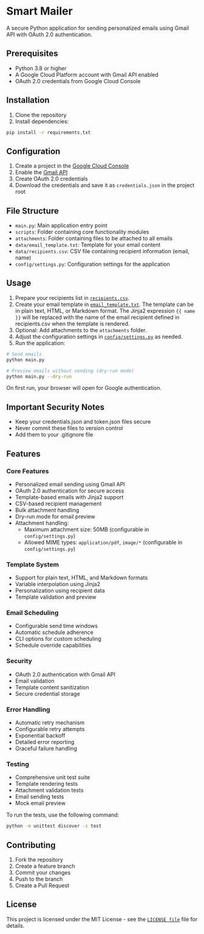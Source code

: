 # Smart Mailer

A secure Python application for sending personalized emails using Gmail API with OAuth 2.0 authentication.

## Prerequisites

- Python 3.8 or higher
- A Google Cloud Platform account with Gmail API enabled
- OAuth 2.0 credentials from Google Cloud Console

## Installation

1. Clone the repository
2. Install dependencies:

```sh
pip install -r requirements.txt
```

## Configuration

1. Create a project in the [Google Cloud Console](https://console.cloud.google.com)
2. Enable the [Gmail API](https://console.cloud.google.com/apis/library/gmail.googleapis.com)
3. Create OAuth 2.0 credentials
4. Download the credentials and save it as `credentials.json` in the project root

## File Structure

- `main.py`: Main application entry point
- `scripts`: Folder containing core functionality modules
- `attachments`: Folder containing files to be attached to all emails
- `data/email_template.txt`: Template for your email content
- `data/recipients.csv`: CSV file containing recipient information (email, name)
- `config/settings.py`: Configuration settings for the application

## Usage

1. Prepare your recipients list in [`recipients.csv`](data/recipients.csv).
2. Create your email template in [`email_template.txt`](data/email_template.txt). The template can be in plain text, HTML, or Markdown format. The Jinja2 expression `{{ name }}` will be replaced with the name of the email recipient defined in recipients.csv when the template is rendered.
3. Optional: Add attachments to the `attachments` folder.
4. Adjust the configuration settings in [`config/settings.py`](config/settings.py) as needed.
5. Run the application:

```sh
# Send emails
python main.py

# Preview emails without sending (dry-run mode)
python main.py --dry-run
```

On first run, your browser will open for Google authentication.

## Important Security Notes

- Keep your credentials.json and token.json files secure
- Never commit these files to version control
- Add them to your .gitignore file

## Features

### Core Features

- Personalized email sending using Gmail API
- OAuth 2.0 authentication for secure access
- Template-based emails with Jinja2 support
- CSV-based recipient management
- Bulk attachment handling
- Dry-run mode for email preview
- Attachment handling:
  - Maximum attachment size: 50MB (configurable in `config/settings.py`)
  - Allowed MIME types: `application/pdf`, `image/*` (configurable in `config/settings.py`)

### Template System

- Support for plain text, HTML, and Markdown formats
- Variable interpolation using Jinja2
- Personalization using recipient data
- Template validation and preview

### Email Scheduling

- Configurable send time windows
- Automatic schedule adherence
- CLI options for custom scheduling
- Schedule override capabilities

### Security

- OAuth 2.0 authentication with Gmail API
- Email validation
- Template content sanitization
- Secure credential storage

### Error Handling

- Automatic retry mechanism
- Configurable retry attempts
- Exponential backoff
- Detailed error reporting
- Graceful failure handling

### Testing

- Comprehensive unit test suite
- Template rendering tests
- Attachment validation tests
- Email sending tests
- Mock email preview

To run the tests, use the following command:

```sh
python -m unittest discover -s test
```

## Contributing

1. Fork the repository
2. Create a feature branch
3. Commit your changes
4. Push to the branch
5. Create a Pull Request

## License

This project is licensed under the MIT License - see the [`LICENSE file`](LICENSE) file for details.
